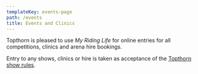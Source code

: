 ```yaml
---
templateKey: events-page
path: /events
title: Events and Clinics
---
```

Topthorn is pleased to use *My Riding Life* for online entries for all competitions, clinics and arena hire bookings.  

Entry to any shows, clinics or hire is taken as acceptance of the [Topthorn show rules](/show-rules.pdf).